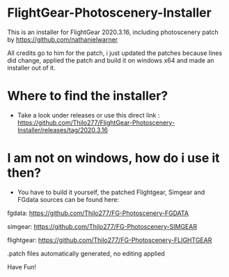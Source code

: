 # FlightGear-Photoscenery-Installer

This is an installer for FlightGear 2020.3.16, including photoscenery patch by https://github.com/nathanielwarner 

All credits go to him for the patch, i just updated the patches because lines did change, applied the patch and build it on windows x64 and made an installer out of it.

# Where to find the installer?
- Take a look under releases or use this direct link : https://github.com/Thilo277/FlightGear-Photoscenery-Installer/releases/tag/2020.3.16



# I am not on windows, how do i use it then?
- You have to build it yourself, the patched Flightgear, Simgear and FGdata sources can be found here:

fgdata: https://github.com/Thilo277/FG-Photoscenery-FGDATA

simgear: https://github.com/Thilo277/FG-Photoscenery-SIMGEAR

flightgear: https://github.com/Thilo277/FG-Photoscenery-FLIGHTGEAR


.patch files automatically generated, no editing applied


Have Fun!
